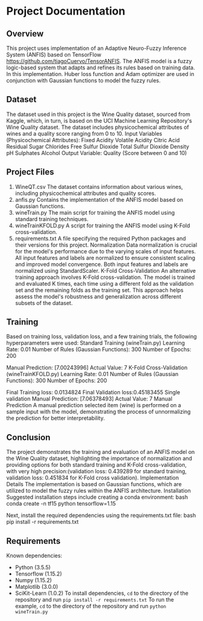 
# Project Documentation
## Overview
This project uses implementation of an Adaptive Neuro-Fuzzy Inference System (ANFIS) based on TensorFlow https://github.com/tiagoCuervo/TensorANFIS. The ANFIS model is a fuzzy logic-based system that adapts and refines its rules based on training data. In this implementation. Huber loss function and Adam optimizer are used in conjunction with Gaussian functions to model the fuzzy rules.
## Dataset
The dataset used in this project is the Wine Quality dataset, sourced from Kaggle, which, in turn, is based on the UCI Machine Learning Repository's Wine Quality dataset. The dataset includes physicochemical attributes of wines and a quality score ranging from 0 to 10.
Input Variables (Physicochemical Attributes):
Fixed Acidity
Volatile Acidity
Citric Acid
Residual Sugar
Chlorides
Free Sulfur Dioxide
Total Sulfur Dioxide
Density
pH
Sulphates
Alcohol
Output Variable:
Quality (Score between 0 and 10)

## Project Files
1. WineQT.csv
The dataset contains information about various wines, including physicochemical attributes and quality scores.
2. anfis.py
Contains the implementation of the ANFIS model based on Gaussian functions.
3. wineTrain.py
The main script for training the ANFIS model using standard training techniques.
4. wineTrainKFOLD.py
A script for training the ANFIS model using K-Fold cross-validation.
5. requirements.txt
A file specifying the required Python packages and their versions for this project.
Normalization
Data normalization is crucial for the model's performance due to the varying scales of input features. All input features and labels are normalized to ensure consistent scaling and improved model convergence. Both input features and labels are normalized using StandardScaler.
K-Fold Cross-Validation
An alternative training approach involves K-Fold cross-validation. The model is trained and evaluated K times, each time using a different fold as the validation set and the remaining folds as the training set. This approach helps assess the model's robustness and generalization across different subsets of the dataset.


## Training

Based on training loss, validation loss, and a few training trials, the following hyperparameters were used:
Standard Training (wineTrain.py)
Learning Rate: 0.01
Number of Rules (Gaussian Functions): 300
Number of Epochs: 200



Manual Prediction:  [7.00243996]
Actual Value:  7
K-Fold Cross-Validation (wineTrainKFOLD.py)
Learning Rate: 0.01
Number of Rules (Gaussian Functions): 300
Number of Epochs: 200


Final Training loss: 0.0134824
Final Validation loss:0.45183455
Single validation Manual Prediction:  [7.06378493]
Actual Value:  7
Manual Prediction
A manual prediction selected item (wine) is performed on a sample input with the model, demonstrating the process of unnormalizing the prediction for better interpretability.


## Conclusion
The project demonstrates the training and evaluation of an ANFIS model on the Wine Quality dataset, highlighting the importance of normalization and providing options for both standard training and K-Fold cross-validation, with very high precision:(validation loss: 0.439289 for standard training, validation loss: 0.451834 for K-Fold cross validation).
Implementation Details
The implementation is based on Gaussian functions, which are utilized to model the fuzzy rules within the ANFIS architecture.
Installation
Suggested installation steps include creating a conda environment:
bash
conda create -n tf15 python tensorflow=1.15

Next, install the required dependencies using the requirements.txt file:
bash
pip install -r requirements.txt

## Requirements
Known dependencies:
- Python (3.5.5)
- Tensorflow (1.15.2)
- Numpy (1.15.2)
- Matplotlib (3.0.0)
- SciKit-Learn (1.0.2)
To install dependencies, `cd` to the directory of the repository and run `pip install -r requirements.txt`
To run the example, `cd` to the directory of the repository and run `python wineTrain.py`